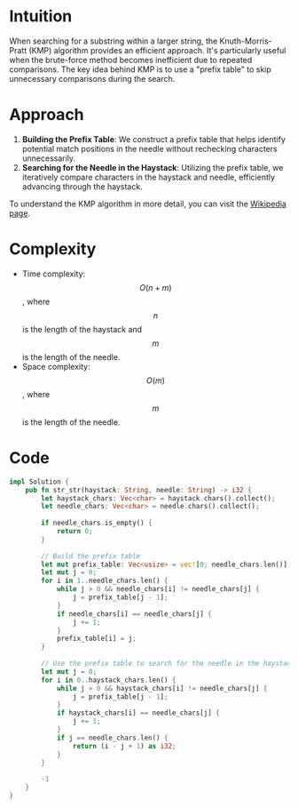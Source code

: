 # Intuition
When searching for a substring within a larger string, the Knuth-Morris-Pratt (KMP) algorithm provides an efficient approach. It's particularly useful when the brute-force method becomes inefficient due to repeated comparisons. The key idea behind KMP is to use a "prefix table" to skip unnecessary comparisons during the search.

# Approach
1. **Building the Prefix Table**: We construct a prefix table that helps identify potential match positions in the needle without rechecking characters unnecessarily.
2. **Searching for the Needle in the Haystack**: Utilizing the prefix table, we iteratively compare characters in the haystack and needle, efficiently advancing through the haystack.

To understand the KMP algorithm in more detail, you can visit the [Wikipedia page](https://en.wikipedia.org/wiki/Knuth%E2%80%93Morris%E2%80%93Pratt_algorithm).

# Complexity
- Time complexity: $$O(n + m)$$, where $$n$$ is the length of the haystack and $$m$$ is the length of the needle.
- Space complexity: $$O(m)$$, where $$m$$ is the length of the needle.

# Code
```rust
impl Solution {
    pub fn str_str(haystack: String, needle: String) -> i32 {
        let haystack_chars: Vec<char> = haystack.chars().collect();
        let needle_chars: Vec<char> = needle.chars().collect();
        
        if needle_chars.is_empty() {
            return 0;
        }
        
        // Build the prefix table
        let mut prefix_table: Vec<usize> = vec![0; needle_chars.len()];
        let mut j = 0;
        for i in 1..needle_chars.len() {
            while j > 0 && needle_chars[i] != needle_chars[j] {
                j = prefix_table[j - 1];
            }
            if needle_chars[i] == needle_chars[j] {
                j += 1;
            }
            prefix_table[i] = j;
        }
        
        // Use the prefix table to search for the needle in the haystack
        let mut j = 0;
        for i in 0..haystack_chars.len() {
            while j > 0 && haystack_chars[i] != needle_chars[j] {
                j = prefix_table[j - 1];
            }
            if haystack_chars[i] == needle_chars[j] {
                j += 1;
            }
            if j == needle_chars.len() {
                return (i - j + 1) as i32;
            }
        }
        
        -1
    }
}
